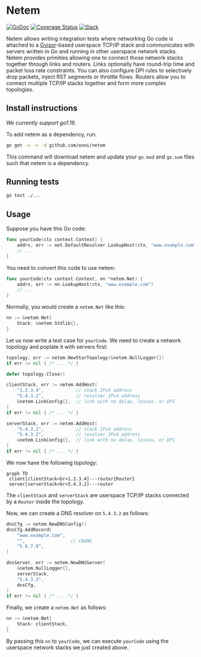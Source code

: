 # Netem

[![GoDoc](https://pkg.go.dev/badge/github.com/ooni/netem/)](https://pkg.go.dev/github.com/ooni/netem/v3) [![Coverage Status](https://coveralls.io/repos/github/ooni/netem/badge.svg?branch=main)](https://coveralls.io/github/ooni/netem?branch=main) [![Slack](https://slack.openobservatory.org/badge.svg)](https://slack.openobservatory.org/)

Netem allows writing integration tests where networking Go code is attached
to a [Gvisor](https://gvisor.dev/)-based userspace TCP/IP stack and
communicates with servers written in Go and running in other userspace
network stacks. Netem provides primities allowing one to connect
those network stacks together through links and routers. Links optionally
have round-trip time and packet loss rate constraints. You can also
configure DPI rules to selectively drop packets, inject RST segments
or throttle flows. Routers allow you to connect multiple TCP/IP
stacks together and form more complex topologies.

## Install instructions

_We currently support go1.19_.

To add netem as a dependency, run:

```bash
go get -u -v -d github.com/ooni/netem
```

This command will download netem and update your `go.mod`
and `go.sum` files such that netem is a dependency.

## Running tests

```bash
go test ./...
```

## Usage

Suppose you have this Go code:

```Go
func yourCode(ctx context.Context) {
	addrs, err := net.DefaultResolver.LookupHost(ctx, "www.example.com")
	// ...
}
```

You need to convert this code to use netem:

```Go
func yourCode(ctx context.Context, nn *netem.Net) {
	addrs, err := nn.LookupHost(ctx, "www.example.com")
	// ...
}
```

Normally, you would create a `netem.Net` like this:

```Go
nn := &netem.Net{
	Stack: &netem.Stdlib{},
}
```

Let us now write a test case for `yourCode`. We need to create
a network topology and poplate it with servers first:

```Go
topology, err := netem.NewStarTopology(&netem.NullLogger{})
if err != nil { /* ... */ }

defer topology.Close()

clientStack, err := netem.AddHost(
	"1.2.3.4",            // stack IPv4 address
	"5.4.3.2",            // resolver IPv4 address
	&netem.LinkConfig{},  // link with no delay, losses, or DPI
)
if err != nil { /* ... */ }

serverStack, err := netem.AddHost(
	"5.4.3.2",            // stack IPv4 address
	"5.4.3.2",            // resolver IPv4 address
	&netem.LinkConfig{},  // link with no delay, losses, or DPI
)
if err != nil { /* ... */ }
```

We now have the following topology:

```mermaid
graph TD
 client[clientStack<br>1.2.3.4]---router{Router}
 server[serverStack<br>5.4.3.2]---router
```

The `clientStack` and `serverStack` are userspace TCP/IP stacks
connected by a `Router` inside the topology.

Now, we can create a DNS resolver on `5.4.3.2` as follows:

```Go
dnsCfg := netem.NewDNSConfig()
dnsCfg.AddRecord(
	"www.example.com",
	"",                 // CNAME
	"5.6.7.8",
)

dnsServer, err := netem.NewDNSServer(
	&netem.NullLogger{},
	serverStack,
	"5.4.3.2",
	dnsCfg,
)
if err != nil { /* ... */ }
```

Finally, we create a `netem.Net` as follows:

```Go
nn := &netem.Net{
	Stack: clientStack,
}
```

By passing this `nn` to `yourCode`, we can execute
`yourCode` using the userspace network stacks we
just created above.
